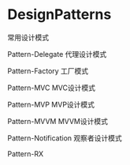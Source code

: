 # DesignPatterns
常用设计模式

Pattern-Delegate 代理设计模式

Pattern-Factory 工厂模式

Pattern-MVC MVC设计模式

Pattern-MVP MVP设计模式

Pattern-MVVM MVVM设计模式

Pattern-Notification 观察者设计模式

Pattern-RX 